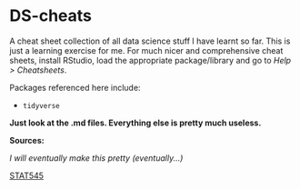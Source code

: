 DS-cheats
==================

A cheat sheet collection of all data science stuff I have learnt so far. This is just a learning exercise for me. For much nicer and comprehensive cheat sheets, install RStudio, load the appropriate package/library and go to *Help > Cheatsheets*.

Packages referenced here include:

* `tidyverse`

**Just look at the .md files. Everything else is pretty much useless.**

**Sources:**

*I will eventually make this pretty (eventually...)*


[STAT545](https://stat545.com)
